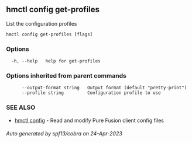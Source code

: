 ## hmctl config get-profiles

List the configuration profiles

```
hmctl config get-profiles [flags]
```

### Options

```
  -h, --help   help for get-profiles
```

### Options inherited from parent commands

```
      --output-format string   Output format (default "pretty-print")
      --profile string         Configuration profile to use
```

### SEE ALSO

* [hmctl config](hmctl_config.md)	 - Read and modify Pure Fusion client config files

###### Auto generated by spf13/cobra on 24-Apr-2023
